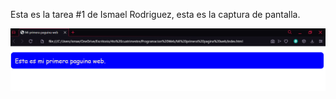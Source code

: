 Esta es la tarea #1 de Ismael Rodriguez, esta es la captura de pantalla.

![Mi captura de pantalla](tarea.png)